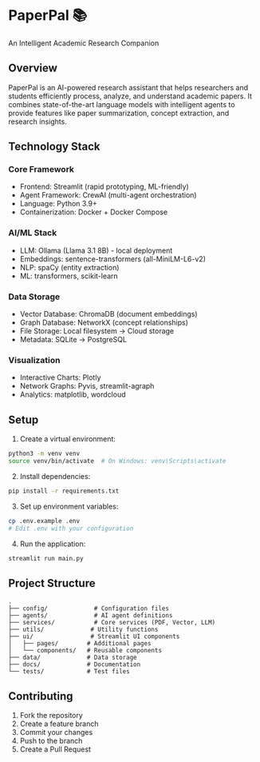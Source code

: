 # PaperPal 📚

An Intelligent Academic Research Companion

## Overview

PaperPal is an AI-powered research assistant that helps researchers and students efficiently process, analyze, and understand academic papers. It combines state-of-the-art language models with intelligent agents to provide features like paper summarization, concept extraction, and research insights.

## Technology Stack

### Core Framework
* Frontend: Streamlit (rapid prototyping, ML-friendly)
* Agent Framework: CrewAI (multi-agent orchestration)
* Language: Python 3.9+
* Containerization: Docker + Docker Compose

### AI/ML Stack
* LLM: Ollama (Llama 3.1 8B) - local deployment
* Embeddings: sentence-transformers (all-MiniLM-L6-v2)
* NLP: spaCy (entity extraction)
* ML: transformers, scikit-learn

### Data Storage
* Vector Database: ChromaDB (document embeddings)
* Graph Database: NetworkX (concept relationships)
* File Storage: Local filesystem → Cloud storage
* Metadata: SQLite → PostgreSQL

### Visualization
* Interactive Charts: Plotly
* Network Graphs: Pyvis, streamlit-agraph
* Analytics: matplotlib, wordcloud

## Setup

1. Create a virtual environment:
```bash
python3 -m venv venv
source venv/bin/activate  # On Windows: venv\Scripts\activate
```

2. Install dependencies:
```bash
pip install -r requirements.txt
```

3. Set up environment variables:
```bash
cp .env.example .env
# Edit .env with your configuration
```

4. Run the application:
```bash
streamlit run main.py
```

## Project Structure

```
.
├── config/             # Configuration files
├── agents/             # AI agent definitions
├── services/           # Core services (PDF, Vector, LLM)
├── utils/             # Utility functions
├── ui/                # Streamlit UI components
│   ├── pages/        # Additional pages
│   └── components/   # Reusable components
├── data/             # Data storage
├── docs/             # Documentation
└── tests/            # Test files
```

## Contributing

1. Fork the repository
2. Create a feature branch
3. Commit your changes
4. Push to the branch
5. Create a Pull Request

